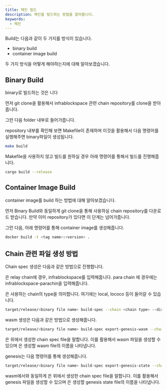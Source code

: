 ```yaml
---
title: 체인 빌드
description: 체인을 빌드하는 방법을 알아봅니다.
keywords:
  - 체인
---
```


Build는 다음과 같이 두 가지를 방식이 있습니다.

- binary build
- container image build

두 가지 방식을 어떻게 해야하는지에 대해 알아보겠습니다.

## Binary Build

binary로 빌드하는 것은 니다

먼저 git clone을 활용해서 infrablockspace 관련 chain repository를 clone을 받아 줍니다.

그런 다음 folder 내부로 들어가줍니다.

repository 내부를 확인해 보면 Makefile이 존재하며 이것을 활용해서 다음 명령어를 실행해주면 binary파일이 생성됩니다.

```bash
make build
```

Makefile을 사용하지 않고 빌드를 원하실 경우 아래 명령어를 통해서 빌드를 진행해줍니다.

```bash
cargo build --release
```

## Container Image Build

container image를 build 하는 방법에 대해 알아보겠습니다.

먼저 Binary Build와 동일하게 git clone을 통해 사용하실 chain repository를 다운로드 받습니다. 만약 이미 repository가 있다면 이 단계는 넘어가줍니다.

그런 다음, 아래 명령어를 통해 container image를 생성해줍니다.

```bash
docker build -t <tag name>:<version> .
```

## Chain 관련 파일 생성 방법

Chain spec 생성은 다음과 같은 방법으로 진행합니다.

<binary file name>은 relay chain에 경우, infrablockspace를 입력해줍니다. para chain 에 경우에는 infrablockspace-parachin을 입력해줍니다.

<chain type>은 사용하는 chain의 type을 의미합니다. 여기에는 local, lococo 등이 들어갈 수 있습니다.

```bash
target/release/<binary file name> build-spec --chain <chain type> --disable-default-bootnode --raw > <file name>.json
```

wasm 생성은 다음과 같은 방법으로 생성해줍니다.

```bash
target/release/<binary file name> build-spec export-genesis-wasm --chain <chain spec file> <wasm file name>.wasm
```

<chain spec file>은 위에서 생성한 chain spec file을 말합니다. 이를 활용해서  wasm 파일을 생성할 수 있으며 <wasm file name>은 생성할 wasm file의 이름을 나타냅니다.

genesis는 다음 명령어를 통해 생성해줍니다.

```bash
target/release/<binary file name> build-spec export-genesis-state --chain <chain spec file> <genesis state file name>
```

wasm에서와 동일하게 <chain spec file>은 위에서 생성한 chain spec file을 말합니다. 이를 활용해서  genesis 파일을 생성할 수 있으며 <genesis state file name>은 생성할 genesis state file의 이름을 나타냅니다.
